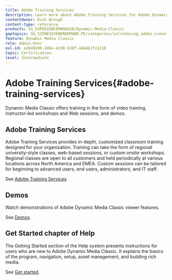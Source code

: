 ```yaml
---
title: Adobe Training Services
description: Learn more about Adobe Training Services for Adobe Dynamic Media Classic.
contentOwner: Rick Brough
content-type: reference
products: SG_EXPERIENCEMANAGER/Dynamic-Media-Classic
geptopics: SG_SCENESEVENONDEMAND_PK/categories/introducing_adobe_scene7
feature: Dynamic Media Classic
role: Admin,User
exl-id: e2840200-246e-4c68-b10f-a66461f2a118
topic: Certification
level: Intermediate
---
```

# Adobe Training Services{#adobe-training-services}

Dynamic Media Classic offers training in the form of video training, instructor-led workshops and Web sessions, and demos.

## Adobe Training Services

Adobe Training Services provides in-depth, customized classroom training designed for your organization. Training can take the form of regional university-style classes, web-based sessions, or custom onsite workshops. Regional classes are open to all customers and held periodically at various locations across North America and EMEA. Custom sessions can be tailored for beginning to advanced users, end users, administrators, and IT staff.

See [Adobe Training Services](https://learning.adobe.com/)

## Demos

Watch demonstrations of Adobe Dynamic Media Classic viewer features.

See [Demos](https://landing.adobe.com/en/na/dynamic-media/ctir-2755/live-demos.html).

## Get Started chapter of Help

The Getting Started section of the Help system presents instructions for users who are new to Adobe Dynamic Media Classic. It explains the basics of the program, navigation, setup, asset management, and building rich media.

See [Get started](dmc-platform-overview.md).
